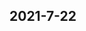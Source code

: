 
## 2021-7-22

### [<title data-react-helmet="true">GPU指令集技术分析 - 知乎</title>](https://zhuanlan.zhihu.com/p/391629316)